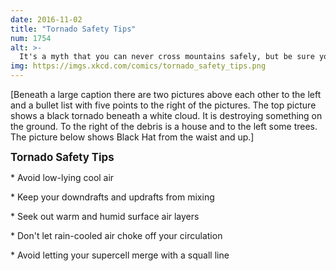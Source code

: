 ```yaml
---
date: 2016-11-02
title: "Tornado Safety Tips"
num: 1754
alt: >-
  It's a myth that you can never cross mountains safely, but be sure you understand how the climatic situation there will affect your parent thunderstorm.
img: https://imgs.xkcd.com/comics/tornado_safety_tips.png
---
```

[Beneath a large caption there are two pictures above each other to the left and a bullet list with five points to the right of the pictures. The top picture shows a black tornado beneath a white cloud. It is destroying something on the ground. To the right of the debris is a house and to the left some trees. The picture below shows Black Hat from the waist and up.]

<big>**Tornado Safety Tips**</big>

\* Avoid low-lying cool air

\* Keep your downdrafts and updrafts from mixing

\* Seek out warm and humid surface air layers

\* Don't let rain-cooled air choke off your circulation

\* Avoid letting your supercell merge with a squall line
